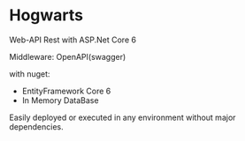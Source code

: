 # Hogwarts
 Web-API Rest with ASP.Net Core 6

Middleware: OpenAPI(swagger)
 
with nuget:
 + EntityFramework Core 6
 + In Memory DataBase

Easily deployed or executed in any environment without major dependencies.
